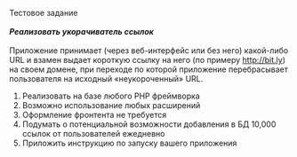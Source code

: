 Тестовое задание<br><br>
_**Реализовать укорачиватель ссылок**_<br><br>
Приложение принимает (через веб-интерфейс или без него) какой-либо URL и взамен выдает
короткую ссылку на него (по примеру http://bit.ly) на своем домене, при переходе по которой
приложение перебрасывает пользователя на исходный «неукороченный» URL.<br>

1) Реализовать на базе любого PHP фреймворка
2) Возможно использование любых расширений
3) Оформление фронтента не требуется
4) Подумать о потенциальной возможности добавления в БД 10,000 ссылок от пользователей ежедневно
6) Приложить инструкцию по запуску вашего приложения